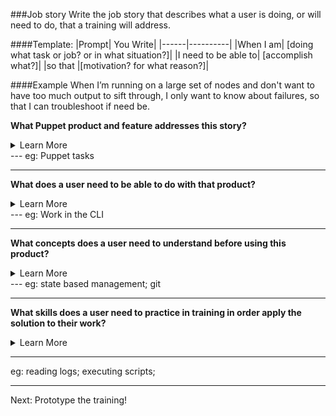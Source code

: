 ###Job story
Write the job story that describes what a user is doing, or will need to do, that a training will address.

####Template:
|Prompt| You Write|
|------|----------|
|When I am| [doing what task or job? or in what situation?]|
|I need to be able to| [accomplish what?]|
|so that |[motivation? for what reason?]|

####Example
When I’m running on a large set of nodes and don't want to have too much output to sift through, I only want to know about failures, so that I can troubleshoot if need be. 

**What Puppet product and feature addresses this story?**
<details>
<summary>Learn More</summary>
If there is more than one, list them all. You can prioritize training needs as you go through this process.
</details>
---
eg: Puppet tasks

---
**What does a user need to be able to do with that product?**
<details>
<summary>Learn More</summary>
Be explicit. 
</details>
---
eg: Work in the CLI

---
**What concepts does a user need to understand before using this product?**
<details>
<summary>Learn More</summary>
These are skills that we can teach the user, or ones we will explicitly state they need to know prior to the training. Without these skills, a user will not be able to accomplish the lesson.
</details>
---
eg: state based management; git

---

**What skills does a user need to practice in training in order apply the solution to their work?**
<details>
<summary>Learn More</summary>For beginner skills, this may be as simple as memorizing key terminology or knowing where to find documentation. For more advanced skill training, this should be more analytical and focus on higher-level thinking.
</details>

---
eg: reading logs; executing scripts; 

---

Next: Prototype the training!



